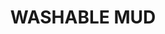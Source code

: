 ---
title: "WASHABLE MUD"
price: "TBA"
desc: "Opis nije dostupan"
img_path: "/assets/img/A.MIG-0108.jpg"
brand: AMMO
available: true
cat: "acrylics"
subcat: "WASHABLE PAINTS (17 mL)"
subsubcat: "SS"
---